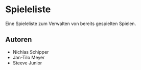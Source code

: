 # Spieleliste
Eine Spieleliste zum Verwalten von bereits gespielten Spielen.

## Autoren
- Nichlas Schipper
- Jan-Tilo Meyer
- Steeve Junior
